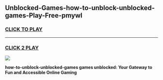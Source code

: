 
## Unblocked-Games-how-to-unblock-unblocked-games-Play-Free-pmywl
<h3>
<a href="https://premium76.site?title=how-to-unblock-unblocked-games&ref=22A">CLICK TO PLAY</a></h3>
<hr>

<h3>
<a href="https://premium76.site?title=how-to-unblock-unblocked-games&ref=22A">CLICK 2 PLAY</a>
  
</h3>

<a href="https://premium76.site?title=how-to-unblock-unblocked-games&ref=22A"><img src="https://clearcache.store/games.png"></a>


**how-to-unblock-unblocked-games games unblocked: Your Gateway to Fun and Accessible Online Gaming**
